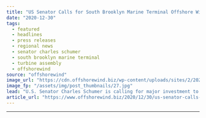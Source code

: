 ```yaml
---
title: "US Senator Calls for South Brooklyn Marine Terminal Offshore Wind Makeover"
date: "2020-12-30"
tags: 
  - featured
  - headlines
  - press releases
  - regional news
  - senator charles schumer
  - south brooklyn marine terminal
  - turbine assembly
  - offshorewind
source: "offshorewind"
image_url: "https://cdn.offshorewind.biz/wp-content/uploads/sites/2/2020/12/30114002/US-Senator-Calls-for-South-Brooklyn-Marine-Terminal-Offshore-Wind-Makeover.jpg"
image_fp: "/assets/img/post_thumbnails/27.jpg"
lead: "U.S. Senator Charles Schumer is calling for major investment to transform South Brooklyn Marine"
article_url: "https://www.offshorewind.biz/2020/12/30/us-senator-calls-for-south-brooklyn-marine-terminal-offshore-wind-makeover/"
---
```


---
